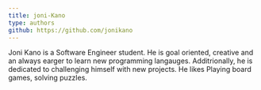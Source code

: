 ```yaml
---
title: joni-Kano
type: authors
github: https://github.com/jonikano
---
```


Joni Kano is a Software Engineer student. He is goal oriented, creative and an always earger to learn new programming langauges. Additrionally, he is dedicated to challenging himself with new projects. He likes Playing board games, solving puzzles.
